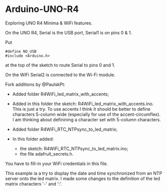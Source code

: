# Arduino-UNO-R4
Exploring UNO R4 Minima &amp; WiFi features.

On the UNO R4, Serial is the USB port, Serial1 is on pins 0 & 1.

Put
```
#define NO_USB
#include <Arduino.h>
```
at the top of the sketch to route Serial to pins 0 and 1.

On the WiFi Serial2 is connected to the Wi-Fi module.

Fork additions by @PaulskPt:
- Added folder R4WiFi_led_matrix_with_accents;
- Added in this folder the sketch: R4WiFi_led_matrix_with_accents.ino.
This is just a try. To use accents I think it should be better to 
define characters 5-column wide (especially for use of the accent-circumflex).
I am thinking about definining a character set with 5-column characters.

- Added folder R4WiFi_RTC_NTPsync_to_led_matrix;
- In this folder added:
  - the sketch: R4WiFi_RTC_NTPsync_to_led_matrix.ino;
  - the file adafruit_secrets.h.

You have to fill-in your WiFi credentials in this file.


This example ia a try to display the date and time synchronized from an NTP server
onto the led matrix. I made some changes to the definition of the led matrix
characters '-' and ':'.


